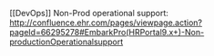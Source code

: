 [[DevOps]] Non-Prod operational support: http://confluence.ehr.com/pages/viewpage.action?pageId=66295278#EmbarkPro(HRPortal9.x+)-Non-productionOperationalsupport

